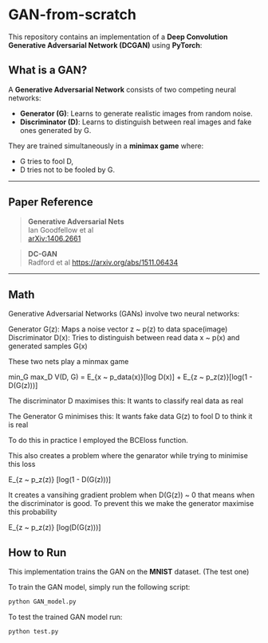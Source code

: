 # GAN-from-scratch

This repository contains an implementation of a **Deep Convolution Generative Adversarial Network (DCGAN)** using **PyTorch**:
## What is a GAN?

A **Generative Adversarial Network** consists of two competing neural networks:

- **Generator (G)**: Learns to generate realistic images from random noise.
- **Discriminator (D)**: Learns to distinguish between real images and fake ones generated by G.

They are trained simultaneously in a **minimax game** where:
- G tries to fool D,
- D tries not to be fooled by G.

---

## Paper Reference

> **Generative Adversarial Nets**  
> Ian Goodfellow et al  
> [arXiv:1406.2661](https://arxiv.org/pdf/1406.2661)

> **DC-GAN**  
> Radford et al
> https://arxiv.org/abs/1511.06434
---

## Math

Generative Adversarial Networks (GANs) involve two neural networks:

Generator G(z): Maps a noise vector z ~ p(z) to data space(image)
Discriminator D(x): Tries to distinguish between read data x ~ p(x) and generated samples G(x)

These two nets play a minmax game

min_G max_D V(D, G) = E_{x ~ p_data(x)}[log D(x)] + E_{z ~ p_z(z)}[log(1 - D(G(z)))]

The discriminator D maximises this: It wants to classify real data as real

The Generator G minimises this: It wants fake data G(z) to fool D to think it is real

To do this in practice I employed the BCEloss function.

This also creates a problem where the genarator while trying to minimise this loss 

E_{z ~ p_z(z)} [log(1 - D(G(z)))]


It creates a vansihing gradient problem when D(G(z)) ~ 0 that means when the discriminator is good.
To prevent this we make the generator maximise this probability

E_{z ~ p_z(z)} [log(D(G(z)))]

## How to Run

This implementation trains the GAN on the **MNIST** dataset. (The test one)


To train the GAN model, simply run the following script:

```bash
python GAN_model.py
```

To test the trained GAN model run:

```bash
python test.py
```






